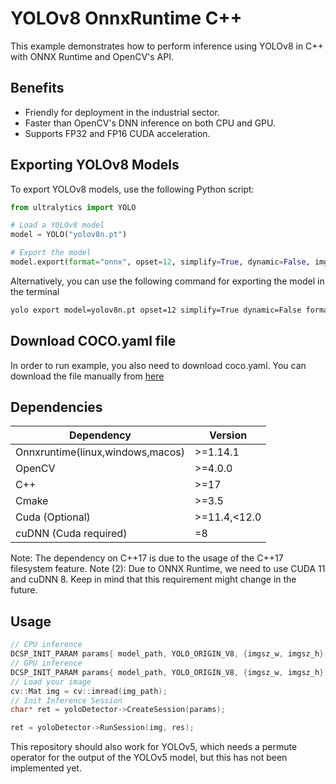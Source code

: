 # YOLOv8 OnnxRuntime C++

This example demonstrates how to perform inference using YOLOv8 in C++ with ONNX Runtime and OpenCV's API.

## Benefits

- Friendly for deployment in the industrial sector.
- Faster than OpenCV's DNN inference on both CPU and GPU.
- Supports FP32 and FP16 CUDA acceleration.

## Exporting YOLOv8 Models

To export YOLOv8 models, use the following Python script:

```python
from ultralytics import YOLO

# Load a YOLOv8 model
model = YOLO("yolov8n.pt")

# Export the model
model.export(format="onnx", opset=12, simplify=True, dynamic=False, imgsz=640)
```

Alternatively, you can use the following command for exporting the model in the terminal

```bash
yolo export model=yolov8n.pt opset=12 simplify=True dynamic=False format=onnx imgsz=640,640
```

## Download COCO.yaml file

In order to run example, you also need to download coco.yaml. You can download the file manually from [here](https://raw.githubusercontent.com/ultralytics/ultralytics/main/ultralytics/cfg/datasets/coco.yaml)

## Dependencies

| Dependency                       | Version       |
| -------------------------------- | ------------- |
| Onnxruntime(linux,windows,macos) | >=1.14.1      |
| OpenCV                           | >=4.0.0       |
| C++                              | >=17          |
| Cmake                            | >=3.5         |
| Cuda (Optional)                  | >=11.4,\<12.0 |
| cuDNN (Cuda required)            | =8            |

Note: The dependency on C++17 is due to the usage of the C++17 filesystem feature.
Note (2): Due to ONNX Runtime, we need to use CUDA 11 and cuDNN 8. Keep in mind that this requirement might change in the future.

## Usage

```c++
// CPU inference
DCSP_INIT_PARAM params{ model_path, YOLO_ORIGIN_V8, {imgsz_w, imgsz_h}, 0.1, 0.5, false};
// GPU inference
DCSP_INIT_PARAM params{ model_path, YOLO_ORIGIN_V8, {imgsz_w, imgsz_h}, 0.1, 0.5, true};
// Load your image
cv::Mat img = cv::imread(img_path);
// Init Inference Session
char* ret = yoloDetector->CreateSession(params);

ret = yoloDetector->RunSession(img, res);
```

This repository should also work for YOLOv5, which needs a permute operator for the output of the YOLOv5 model, but this has not been implemented yet.
